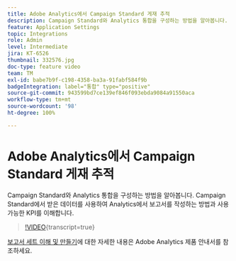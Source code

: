 ```yaml
---
title: Adobe Analytics에서 Campaign Standard 게재 추적
description: Campaign Standard와 Analytics 통합을 구성하는 방법을 알아봅니다. Campaign Standard에서 받은 데이터를 사용하여 Analytics에서 보고서를 작성하는 방법과 사용 가능한 KPI를 이해합니다.
feature: Application Settings
topic: Integrations
role: Admin
level: Intermediate
jira: KT-6526
thumbnail: 332576.jpg
doc-type: feature video
team: TM
exl-id: babe7b9f-c198-4358-ba3a-91fabf584f9b
badgeIntegration: label="통합" type="positive"
source-git-commit: 943599bd7ce139ef846f093ebda9084a91550aca
workflow-type: tm+mt
source-wordcount: '98'
ht-degree: 100%

---
```


# Adobe Analytics에서 Campaign Standard 게재 추적

Campaign Standard와 Analytics 통합을 구성하는 방법을 알아봅니다. Campaign Standard에서 받은 데이터를 사용하여 Analytics에서 보고서를 작성하는 방법과 사용 가능한 KPI를 이해합니다.

>[!VIDEO](https://video.tv.adobe.com/v/3449047/?learn=on&captions=kor){transcript=true}

[보고서 세트 이해 및 만들기](https://experienceleague.adobe.com/docs/analytics-learn/tutorials/intro-to-analytics/analytics-basics/understanding-and-creating-report-suites.html?lang=ko#intro-to-analytics)에 대한 자세한 내용은 Adobe Analytics 제품 안내서를 참조하세요.
